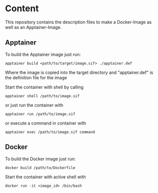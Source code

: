 # Content
This repository contains the description files to make a Docker-Image as well as an Apptainer-Image.

## Apptainer
To build the Apptainer image just run:
    
    apptainer build <path/to/target/image.sif> ./apptainer.def

Where the image is copied into the target directory and "apptainer.def" is the definition file for the image

Start the container with shell by calling

    apptainer shell /path/to/image.sif

or just run the container with

    apptainer run /path/to/image.sif

or execute a command in container with

    apptainer exec /path/to/image.sif command

## Docker
To build the Docker image just run:

    docker build /path/to/Dockerfile

Start the container with active shell with

    docker run -it <image_id> /bin/bash